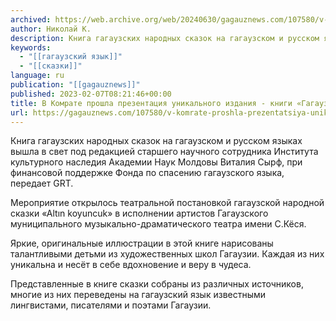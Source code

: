 ```yaml
---
archived: https://web.archive.org/web/20240630/gagauznews.com/107580/v-komrate-proshla-prezentatsiya-unikalnogo-izdaniya-knigi-gagauzskie-volshebnye-skazki.html
author: Николай К.
description: Книга гагаузских народных сказок на гагаузском и русском языках вышла в свет под редакцией старшего научного сотрудника Института культурного наследия Академии Наук Молдовы Виталия Сырф, при финансовой поддержке Фонда по спасению гагаузского языка, передает GRT. Мероприятие открылось театральной постановкой гагаузской народной сказки «Аltın koyuncuk» в исполнении артистов Гагаузского муниципального музыкально-драматического театра имени С.Кёся. Яркие, оригинальные иллюстрации в этой книге нарисованы талантливыми детьми из художественных школ Гагаузии. Каждая из них уникальна и несёт в себе вдохновение и веру в чудеса. Представленные в книге сказки собраны из различных источников, многие из них переведены на гагаузский язык известными лингвистами, писателями и поэтами Гагаузии.
keywords:
  - "[[гагаузский язык]]"
  - "[[сказки]]"
language: ru
publication: "[[gagauznews]]"
published: 2023-02-07T08:21:46+00:00
title: В Комрате прошла презентация уникального издания - книги «Гагаузские волшебные сказки»
url: https://gagauznews.com/107580/v-komrate-proshla-prezentatsiya-unikalnogo-izdaniya-knigi-gagauzskie-volshebnye-skazki.html
---
```


Книга гагаузских народных сказок на гагаузском и русском языках вышла в свет под редакцией старшего научного сотрудника Института культурного наследия Академии Наук Молдовы Виталия Сырф, при финансовой поддержке Фонда по спасению гагаузского языка, передает GRT.

Мероприятие открылось театральной постановкой гагаузской народной сказки «Аltın koyuncuk» в исполнении артистов Гагаузского муниципального музыкально-драматического театра имени С.Кёся.

Яркие, оригинальные иллюстрации в этой книге нарисованы талантливыми детьми из художественных школ Гагаузии. Каждая из них уникальна и несёт в себе вдохновение и веру в чудеса.

Представленные в книге сказки собраны из различных источников, многие из них переведены на гагаузский язык известными лингвистами, писателями и поэтами Гагаузии.